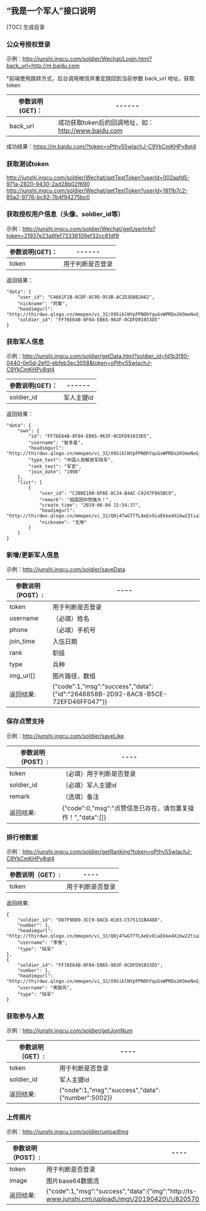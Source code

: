 ## “我是一个军人”接口说明


[TOC] 生成目录

### 公众号授权登录
 
示例：http://junshi.ingcu.com/soldier/Wechat/Login.html?back_url=http://m.baidu.com

*前端使用跳转方式，后台调用微信并重定跳回到当前参数 back_url 地址，获取token

|参数说明(GET)：|------|
|--------------|--------------|
|back_url |	成功获取token后的回调地址，如：http://www.baidu.com|

成功结果：https://m.baidu.com/?token=oPthy55wIachJ-C9YkCmKHPy8gt4

### 获取测试token
http://junshi.ingcu.com/soldier/Wechat/getTestToken?userId=002aafd5-971a-2820-9430-2ad28b02f690
http://junshi.ingcu.com/soldier/Wechat/getTestToken?userId=1811b7c2-85a2-9776-bc92-7b4f94275bc0

### 获取授权用户信息（头像、soldier_id等）  
  
示例：http://junshi.ingcu.com/soldier/Wechat/getUserInfo?token=21937e23a6fef73336109ef32cc81df9

|参数说明(GET)：|------|
|--------------|--------------|
|token       |	用于判断是否登录|

返回结果：

    "data": {
        "user_id": "C4661F2B-0CDF-8C9D-953B-AC2D3D8B2A62",
        "nickname": "阿章",
        "headimgurl": "http://thirdwx.qlogo.cn/mmopen/vi_32/X9SiblNYpFPNOhYquGvWPRDo2H3meNxGjEFOKMCAvozIhSDOTlguTfibIVQaA5ibG4Qn9rU84QeFjlAKzAh15icRRw/132",
        "soldier_id": "FF76E64B-8F84-EB65-963F-0CDFD91033D5"
    }

### 获取军人信息  
  
示例：http://junshi.ingcu.com/soldier/getData.html?soldier_id=fd1b3f80-0440-0e5d-2ef0-ebfeb3ec3058&token=oPthy55wIachJ-C9YkCmKHPy8gt4

|参数说明(GET)：|------|
|--------------|--------------|
|soldier_id       |	军人主键id|

返回结果：

    "data": {
        "own": {
            "id": "FF76E64B-8F84-EB65-963F-0CDFD91033D5",
            "username": "智多星",
            "headimgurl": "http://thirdwx.qlogo.cn/mmopen/vi_32/X9SiblNYpFPNOhYquGvWPRDo2H3meNxGjEFOKMCAvozIhSDOTlguTfibIVQaA5ibG4Qn9rU84QeFjlAKzAh15icRRw/132",
            "type_text": "中国人民解放军陆军",
            "rank_text": "军官",
            "join_date": "1998"
        },
        "list": [
            {
                "user_id": "C2B8E100-DF6E-8C34-B4AC-C0247F865BC9",
                "remark": "祖国因你而强大！",
                "create_time": "2019-06-04 15:54:37",
                "headimgurl": "http://thirdwx.qlogo.cn/mmopen/vi_32/Q0j4TwGTfTLAeExOiaEkke4Xibw2Ztia31gp1bX0IMR7YnVRRdXGj1TVUXyDw08SX2E2gGibuEqIGZHwDQF3icslYcQ/132",
                "nickname": "无用"
            }
        ]
    }


### 新增/更新军人信息  

示例：http://junshi.ingcu.com/soldier/saveData

|参数说明（POST）:|----|
|--------------|--------------|
|token       |	用于判断是否登录|
|username      |    （必填）姓名|
|phone      |   （必填）手机号|
|join_time      |   入伍日期|
|rank      |    职级|
|type      |    兵种|
|img_url[]      | 图片路径，数组|
|返回结果:  |	{"code":1,"msg":"success","data":{"id":"2646858B-2D92-8AC8-B5CE-72EFD46FF047"}}|


### 保存点赞支持    

示例：http://junshi.ingcu.com/soldier/saveLike

|参数说明（POST）:|----|
|--------------|--------------|
|token       |	（必填）用于判断是否登录|
|soldier_id       |	（必填）军人主键id|
|remark       |	（选填）备注|
|返回结果:   |	{"code":0,"msg":"点赞信息已存在，请勿重复操作！","data":[]}|

### 排行榜数据

示例：http://junshi.ingcu.com/soldier/getRanking?token=oPthy55wIachJ-C9YkCmKHPy8gt4

|参数说明（GET）:|----|
|--------------|--------------|
|token       |	用于判断是否登录|

返回结果: 

    {
        "soldier_id": "D87F9DD9-3CC9-DACD-8103-C575131B4488",
        "number": 1, 
        "headimgurl": "http://thirdwx.qlogo.cn/mmopen/vi_32/Q0j4TwGTfTLAeExOiaEkke4Xibw2Ztia31gp1bX0IMR7YnVRRdXGj1TVUXyDw08SX2E2gGibuEqIGZHwDQF3icslYcQ/132",
        "username": "李鬼",
        "type": "陆军"
    },
    {
        "soldier_id": "FF76E64B-8F84-EB65-963F-0CDFD91033D5",
        "number": 1,   
        "headimgurl": "http://thirdwx.qlogo.cn/mmopen/vi_32/X9SiblNYpFPNOhYquGvWPRDo2H3meNxGjEFOKMCAvozIhSDOTlguTfibIVQaA5ibG4Qn9rU84QeFjlAKzAh15icRRw/132",
        "username": "黑旋风",
        "type": "陆军"
    }

### 获取参与人数

示例：http://junshi.ingcu.com/soldier/getJoinNum

|参数说明（GET）:|----|
|--------------|--------------|
|token       |	用于判断是否登录|
|soldier_id       |	军人主键id|
|返回结果:   |	{"code":1,"msg":"success","data":{"number":5002}}|


### 上传照片

示例：http://junshi.ingcu.com/soldier/uploadImg

|参数说明（POST）:|----|
|--------------|--------------|
|token       |	用于判断是否登录|
|image       |	图片base64数据流|
|返回结果:   |	{"code":1,"msg":"success","data":{"img":"http:\/\/ts-www.junshi.cm\/upload\/img\/20190420\/\/82057076fec1f88b5f28aaaa2b38f8d4.png"}}|


